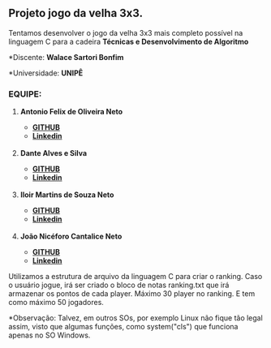 <h2>Projeto jogo da velha 3x3.</h2>
<p>Tentamos desenvolver o jogo da velha 3x3 mais completo possível na linguagem C para a cadeira <strong>Técnicas e Desenvolvimento de Algoritmo </strong> </p>
<p>*Discente: <strong> Walace Sartori Bonfim </strong></p>
<p>*Universidade: <strong> UNIPÊ </strong> </p>

<h3>EQUIPE:</h3>
<ol>
   <li><strong>Antonio Felix de Oliveira Neto </strong></li> 
   <ul>
      <li><strong><a href="https://github.com/Antonioflx">GITHUB</a></strong></li> 
      <li><strong><a href="https://www.linkedin.com/in/antonioflx">Linkedin</a></strong></li> 
   </ul>
   <br>
   <li><strong> Dante Alves e Silva </strong> </li> 
   <ul>
      <li><strong><a href="https://github.com/dante-alves">GITHUB</a></strong></li> 
      <li><strong><a href="https://www.linkedin.com/in/dante-alves-e-silva/">Linkedin</a></strong></li> 
   </ul>
   <br>
   <li><strong> Iloir Martins de Souza Neto </strong> </li> 
   <ul>
      <li><strong><a href="https://github.com/IloirDS">GITHUB</a></strong></li> 
      <li><strong><a href="https://www.linkedin.com/in/iloir-neto/">Linkedin</a></strong></li> 
   </ul>
   <br>
   <li><strong> João Nicéforo Cantalice Neto </strong></li> 
   <ul>
      <li><strong><a href="https://github.com/DevJoao07">GITHUB</a></strong></li> 
      <li><strong><a href="https://www.linkedin.com/in/nic%C3%A9foro-neto-5331a9323?utm_source=share&utm_campaign=share_via&utm_content=profile&utm_medium=ios_app">Linkedin</a></strong></li> 
   </ul>
</ol>

<p>
   Utilizamos a estrutura de arquivo da linguagem C para criar o ranking. Caso o usuário jogue, irá ser criado o bloco de notas </strong> ranking.txt</strong> que irá armazenar os pontos de cada player. Máximo 30 player no ranking. E tem como máximo 50 jogadores.
</p>
<p>
   *Observação: Talvez, em outros SOs, por exemplo Linux não fique tão legal assim, visto que algumas funções, como system("cls") que funciona apenas no SO Windows. 
</p>

